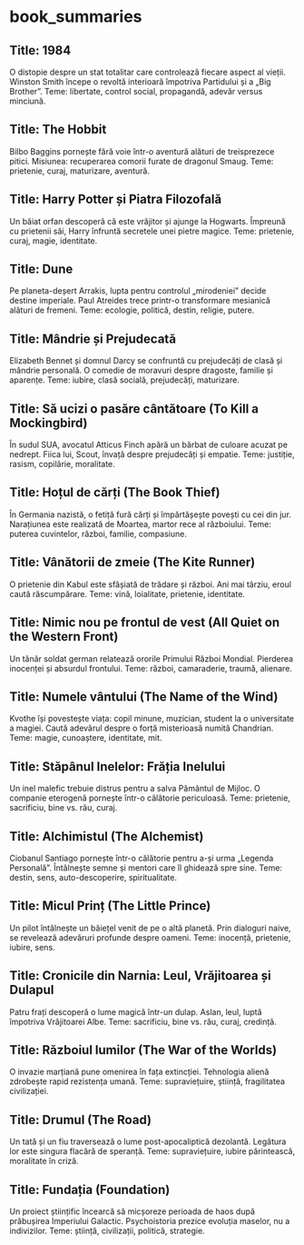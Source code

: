 # book_summaries

## Title: 1984

O distopie despre un stat totalitar care controlează fiecare aspect al vieții.
Winston Smith începe o revoltă interioară împotriva Partidului și a „Big Brother”.
Teme: libertate, control social, propagandă, adevăr versus minciună.

## Title: The Hobbit

Bilbo Baggins pornește fără voie într-o aventură alături de treisprezece pitici.
Misiunea: recuperarea comorii furate de dragonul Smaug.
Teme: prietenie, curaj, maturizare, aventură.

## Title: Harry Potter și Piatra Filozofală

Un băiat orfan descoperă că este vrăjitor și ajunge la Hogwarts.
Împreună cu prietenii săi, Harry înfruntă secretele unei pietre magice.
Teme: prietenie, curaj, magie, identitate.

## Title: Dune

Pe planeta-deșert Arrakis, lupta pentru controlul „mirodeniei” decide destine imperiale.
Paul Atreides trece printr-o transformare mesianică alături de fremeni.
Teme: ecologie, politică, destin, religie, putere.

## Title: Mândrie și Prejudecată

Elizabeth Bennet și domnul Darcy se confruntă cu prejudecăți de clasă și mândrie personală.
O comedie de moravuri despre dragoste, familie și aparențe.
Teme: iubire, clasă socială, prejudecăți, maturizare.

## Title: Să ucizi o pasăre cântătoare (To Kill a Mockingbird)

În sudul SUA, avocatul Atticus Finch apără un bărbat de culoare acuzat pe nedrept.
Fiica lui, Scout, învață despre prejudecăți și empatie.
Teme: justiție, rasism, copilărie, moralitate.

## Title: Hoțul de cărți (The Book Thief)

În Germania nazistă, o fetiță fură cărți și împărtășește povești cu cei din jur.
Narațiunea este realizată de Moartea, martor rece al războiului.
Teme: puterea cuvintelor, război, familie, compasiune.

## Title: Vânătorii de zmeie (The Kite Runner)

O prietenie din Kabul este sfâșiată de trădare și război.
Ani mai târziu, eroul caută răscumpărare.
Teme: vină, loialitate, prietenie, identitate.

## Title: Nimic nou pe frontul de vest (All Quiet on the Western Front)

Un tânăr soldat german relatează ororile Primului Război Mondial.
Pierderea inocenței și absurdul frontului.
Teme: război, camaraderie, traumă, alienare.

## Title: Numele vântului (The Name of the Wind)

Kvothe își povestește viața: copil minune, muzician, student la o universitate a magiei.
Caută adevărul despre o forță misterioasă numită Chandrian.
Teme: magie, cunoaștere, identitate, mit.

## Title: Stăpânul Inelelor: Frăția Inelului

Un inel malefic trebuie distrus pentru a salva Pământul de Mijloc.
O companie eterogenă pornește într-o călătorie periculoasă.
Teme: prietenie, sacrificiu, bine vs. rău, curaj.

## Title: Alchimistul (The Alchemist)

Ciobanul Santiago pornește într-o călătorie pentru a-și urma „Legenda Personală”.
Întâlnește semne și mentori care îl ghidează spre sine.
Teme: destin, sens, auto-descoperire, spiritualitate.

## Title: Micul Prinț (The Little Prince)

Un pilot întâlnește un băiețel venit de pe o altă planetă.
Prin dialoguri naive, se revelează adevăruri profunde despre oameni.
Teme: inocență, prietenie, iubire, sens.

## Title: Cronicile din Narnia: Leul, Vrăjitoarea și Dulapul

Patru frați descoperă o lume magică într-un dulap.
Aslan, leul, luptă împotriva Vrăjitoarei Albe.
Teme: sacrificiu, bine vs. rău, curaj, credință.

## Title: Războiul lumilor (The War of the Worlds)

O invazie marțiană pune omenirea în fața extincției.
Tehnologia alienă zdrobește rapid rezistența umană.
Teme: supraviețuire, știință, fragilitatea civilizației.

## Title: Drumul (The Road)

Un tată și un fiu traversează o lume post-apocaliptică dezolantă.
Legătura lor este singura flacără de speranță.
Teme: supraviețuire, iubire părintească, moralitate în criză.

## Title: Fundația (Foundation)

Un proiect științific încearcă să micșoreze perioada de haos după prăbușirea Imperiului Galactic.
Psychoistoria prezice evoluția maselor, nu a indivizilor.
Teme: știință, civilizații, politică, strategie.
